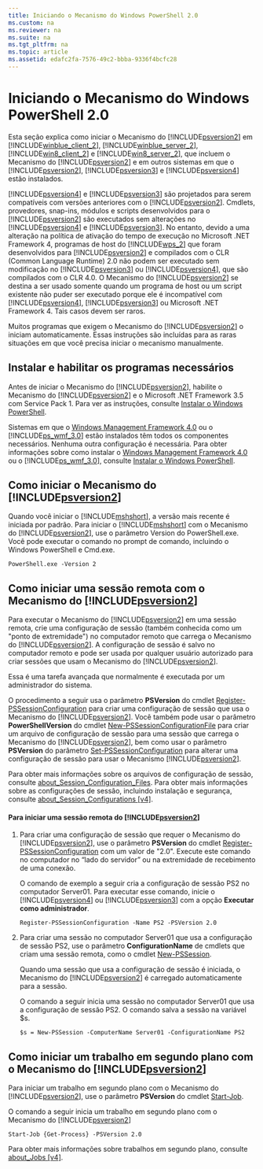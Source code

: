 ```yaml
---
title: Iniciando o Mecanismo do Windows PowerShell 2.0
ms.custom: na
ms.reviewer: na
ms.suite: na
ms.tgt_pltfrm: na
ms.topic: article
ms.assetid: edafc2fa-7576-49c2-bbba-9336f4bcfc28
---
```

# Iniciando o Mecanismo do Windows PowerShell 2.0
Esta seção explica como iniciar o Mecanismo do [!INCLUDE[psversion2](../Token/psversion2_md.md)] em [!INCLUDE[winblue_client_2](../Token/winblue_client_2_md.md)], [!INCLUDE[winblue_server_2](../Token/winblue_server_2_md.md)], [!INCLUDE[win8_client_2](../Token/win8_client_2_md.md)] e [!INCLUDE[win8_server_2](../Token/win8_server_2_md.md)], que incluem o Mecanismo do [!INCLUDE[psversion2](../Token/psversion2_md.md)] e em outros sistemas em que o [!INCLUDE[psversion2](../Token/psversion2_md.md)], [!INCLUDE[psversion3](../Token/psversion3_md.md)] e [!INCLUDE[psversion4](../Token/psversion4_md.md)] estão instalados.

[!INCLUDE[psversion4](../Token/psversion4_md.md)] e [!INCLUDE[psversion3](../Token/psversion3_md.md)] são projetados para serem compatíveis com versões anteriores com o [!INCLUDE[psversion2](../Token/psversion2_md.md)]. Cmdlets, provedores, snap-ins, módulos e scripts desenvolvidos para o [!INCLUDE[psversion2](../Token/psversion2_md.md)] são executados sem alterações no [!INCLUDE[psversion4](../Token/psversion4_md.md)] e [!INCLUDE[psversion3](../Token/psversion3_md.md)]. No entanto, devido a uma alteração na política de ativação do tempo de execução no Microsoft .NET Framework 4, programas de host do [!INCLUDE[wps_2](../Token/wps_2_md.md)] que foram desenvolvidos para [!INCLUDE[psversion2](../Token/psversion2_md.md)] e compilados com o CLR (Common Language Runtime) 2.0 não podem ser executado sem modificação no [!INCLUDE[psversion3](../Token/psversion3_md.md)] ou [!INCLUDE[psversion4](../Token/psversion4_md.md)], que são compilados com o CLR 4.0. O Mecanismo do [!INCLUDE[psversion2](../Token/psversion2_md.md)] se destina a ser usado somente quando um programa de host ou um script existente não puder ser executado porque ele é incompatível com [!INCLUDE[psversion4](../Token/psversion4_md.md)], [!INCLUDE[psversion3](../Token/psversion3_md.md)] ou Microsoft .NET Framework 4. Tais casos devem ser raros.

Muitos programas que exigem o Mecanismo do [!INCLUDE[psversion2](../Token/psversion2_md.md)] o iniciam automaticamente. Essas instruções são incluídas para as raras situações em que você precisa iniciar o mecanismo manualmente.

## Instalar e habilitar os programas necessários
Antes de iniciar o Mecanismo do [!INCLUDE[psversion2](../Token/psversion2_md.md)], habilite o Mecanismo do [!INCLUDE[psversion2](../Token/psversion2_md.md)] e o Microsoft .NET Framework 3.5 com Service Pack 1. Para ver as instruções, consulte [Instalar o Windows PowerShell](../Topic/Installing-Windows-PowerShell.md).

Sistemas em que o [Windows Management Framework 4.0](http://go.microsoft.com/fwlink/?LinkID=293881) ou o [!INCLUDE[ps_wmf_3.0](../Token/ps_wmf_3.0_md.md)] estão instalados têm todos os componentes necessários. Nenhuma outra configuração é necessária. Para obter informações sobre como instalar o [Windows Management Framework 4.0](http://go.microsoft.com/fwlink/?LinkID=293881) ou o [!INCLUDE[ps_wmf_3.0](../Token/ps_wmf_3.0_md.md)], consulte [Instalar o Windows PowerShell](../Topic/Installing-Windows-PowerShell.md).

## Como iniciar o Mecanismo do [!INCLUDE[psversion2](../Token/psversion2_md.md)]
Quando você iniciar o [!INCLUDE[mshshort](../Token/mshshort_md.md)], a versão mais recente é iniciada por padrão. Para iniciar o [!INCLUDE[mshshort](../Token/mshshort_md.md)] com o Mecanismo do [!INCLUDE[psversion2](../Token/psversion2_md.md)], use o parâmetro Version do PowerShell.exe. Você pode executar o comando no prompt de comando, incluindo o Windows PowerShell e Cmd.exe.

```
PowerShell.exe -Version 2
```

## Como iniciar uma sessão remota com o Mecanismo do [!INCLUDE[psversion2](../Token/psversion2_md.md)]
Para executar o Mecanismo do [!INCLUDE[psversion2](../Token/psversion2_md.md)] em uma sessão remota, crie uma configuração de sessão (também conhecida como um "ponto de extremidade") no computador remoto que carrega o Mecanismo do [!INCLUDE[psversion2](../Token/psversion2_md.md)]. A configuração de sessão é salvo no computador remoto e pode ser usada por qualquer usuário autorizado para criar sessões que usam o Mecanismo do [!INCLUDE[psversion2](../Token/psversion2_md.md)].

Essa é uma tarefa avançada que normalmente é executada por um administrador do sistema.

O procedimento a seguir usa o parâmetro **PSVersion** do cmdlet [Register-PSSessionConfiguration](https://technet.microsoft.com/en-us/library/e9152ae2-bd6d-4056-9bc7-dc1893aa29ea) para criar uma configuração de sessão que usa o Mecanismo do [!INCLUDE[psversion2](../Token/psversion2_md.md)]. Você também pode usar o parâmetro **PowerShellVersion** do cmdlet [New-PSSessionConfigurationFile](https://technet.microsoft.com/en-us/library/5f3e3633-6e90-479c-aea9-ba45a1954866) para criar um arquivo de configuração de sessão para uma sessão que carrega o Mecanismo do [!INCLUDE[psversion2](../Token/psversion2_md.md)], bem como usar o parâmetro **PSVersion** do parâmetro [Set-PSSessionConfiguration](https://technet.microsoft.com/en-us/library/b21fbad3-1759-4260-b206-dcb8431cd6ea) para alterar uma configuração de sessão para usar o Mecanismo [!INCLUDE[psversion2](../Token/psversion2_md.md)].

Para obter mais informações sobre os arquivos de configuração de sessão, consulte [about_Session_Configuration_Files](https://technet.microsoft.com/en-us/library/c7217447-1ebf-477b-a8ef-4dbe9a1473b8). Para obter mais informações sobre as configurações de sessão, incluindo instalação e segurança, consulte [about_Session_Configurations [v4]](https://technet.microsoft.com/en-us/library/a2fbe12a-350c-4d04-be50-24102824e3ab).

#### Para iniciar uma sessão remota do [!INCLUDE[psversion2](../Token/psversion2_md.md)]

1.  Para criar uma configuração de sessão que requer o Mecanismo do [!INCLUDE[psversion2](../Token/psversion2_md.md)], use o parâmetro **PSVersion** do cmdlet [Register-PSSessionConfiguration](https://technet.microsoft.com/en-us/library/e9152ae2-bd6d-4056-9bc7-dc1893aa29ea) com um valor de "2.0". Execute este comando no computador no “lado do servidor” ou na extremidade de recebimento de uma conexão.

    O comando de exemplo a seguir cria a configuração de sessão PS2 no computador Server01. Para executar esse comando, inicie o [!INCLUDE[psversion4](../Token/psversion4_md.md)] ou [!INCLUDE[psversion3](../Token/psversion3_md.md)] com a opção **Executar como administrador**.

    ```
    Register-PSSessionConfiguration -Name PS2 -PSVersion 2.0
    ```

2.  Para criar uma sessão no computador Server01 que usa a configuração de sessão PS2, use o parâmetro **ConfigurationName** de cmdlets que criam uma sessão remota, como o cmdlet [New-PSSession](https://technet.microsoft.com/en-us/library/76f6628c-054c-4eda-ba7a-a6f28daaa26f).

    Quando uma sessão que usa a configuração de sessão é iniciada, o Mecanismo do [!INCLUDE[psversion2](../Token/psversion2_md.md)] é carregado automaticamente para a sessão.

    O comando a seguir inicia uma sessão no computador Server01 que usa a configuração de sessão PS2. O comando salva a sessão na variável $s.

    ```
    $s = New-PSSession -ComputerName Server01 -ConfigurationName PS2
    ```

## Como iniciar um trabalho em segundo plano com o Mecanismo do [!INCLUDE[psversion2](../Token/psversion2_md.md)]
Para iniciar um trabalho em segundo plano com o Mecanismo do [!INCLUDE[psversion2](../Token/psversion2_md.md)], use o parâmetro **PSVersion** do cmdlet [Start-Job](https://technet.microsoft.com/en-us/library/2bc04935-0deb-4ec0-b856-d7290cca6442).

O comando a seguir inicia um trabalho em segundo plano com o Mecanismo do [!INCLUDE[psversion2](../Token/psversion2_md.md)]

```
Start-Job {Get-Process} -PSVersion 2.0
```

Para obter mais informações sobre trabalhos em segundo plano, consulte [about_Jobs [v4]](https://technet.microsoft.com/en-us/library/7362512a-8a4e-4575-b2ea-a740e5c4f002).



<!--HONumber=Apr16_HO2-->


